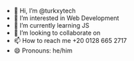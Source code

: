 - 👋 Hi, I’m @turkxytech
- 👀 I’m interested in Web Development
- 🌱 I’m currently learning JS
- 💞️ I’m looking to collaborate on 
- 📫 How to reach me +20 0128 665 2717
- 😄 Pronouns: he/him

<!---
turkxytech/turkxytech is a ✨ special ✨ repository because its `README.md` (this file) appears on your GitHub profile.
You can click the Preview link to take a look at your changes.
--->
